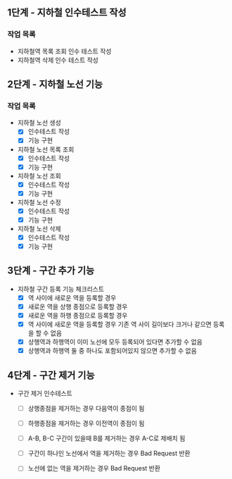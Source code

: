 ## 1단계 - 지하철 인수테스트 작성

### 작업 목록

* 지하철역 목록 조회 인수 테스트 작성
* 지하철역 삭제 인수 테스트 작성

## 2단계 - 지하철 노선 기능

### 작업 목록

* 지하철 노선 생성
  * [X] 인수테스트 작성
  * [X] 기능 구현
* 지하철 노선 목록 조회
  * [X] 인수테스트 작성 
  * [X] 기능 구현
* 지하철 노선 조회
  * [X] 인수테스트 작성
  * [X] 기능 구현
* 지하철 노선 수정
  * [X] 인수테스트 작성
  * [X] 기능 구현
* 지하철 노선 삭제
  * [X] 인수테스트 작성
  * [X] 기능 구현

## 3단계 - 구간 추가 기능

* 지하철 구간 등록 기능 체크리스트
  * [X] 역 사이에 새로운 역을 등록할 경우
  * [X] 새로운 역을 상행 종점으로 등록할 경우
  * [X] 새로운 역을 하행 종점으로 등록할 경우
  * [X] 역 사이에 새로운 역을 등록할 경우 기존 역 사이 길이보다 크거나 같으면 등록을 할 수 없음
  * [X] 상행역과 하행역이 이미 노선에 모두 등록되어 있다면 추가할 수 없음
  * [X] 상행역과 하행역 둘 중 하나도 포함되어있지 않으면 추가할 수 없음

## 4단계 - 구간 제거 기능

* 구간 제거 인수테스트
  * [ ] 상행종점을 제거하는 경우 다음역이 종점이 됨
  * [ ] 하행종점을 제거하는 경우 이전역이 종점이 됨
  * [ ] A-B, B-C 구간이 있을때 B를 제거하는 경우 A-C로 제배치 됨
  * [ ] 구간이 하나인 노선에서 역을 제거하는 경우 Bad Request 반환
  * [ ] 노선에 없는 역을 제거하는 경우 Bad Request 반환

